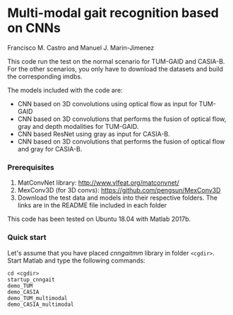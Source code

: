 # Multi-modal gait recognition based on CNNs

Francisco M. Castro and Manuel J. Marin-Jimenez

This code run the test on the normal scenario for TUM-GAID and CASIA-B. For the other scenarios, you only have to download the datasets and build the corresponding imdbs.

The models included with the code are:
- CNN based on 3D convolutions using optical flow as input for TUM-GAID
- CNN based on 3D convolutions that performs the fusion of optical flow, gray and depth modalities for TUM-GAID.
- CNN based ResNet using gray as input for CASIA-B.
- CNN based on 3D convolutions that performs the fusion of optical flow and gray for CASIA-B.

### Prerequisites
1. MatConvNet library: http://www.vlfeat.org/matconvnet/
2. MexConv3D (for 3D convs): https://github.com/pengsun/MexConv3D
3. Download the test data and models into their respective folders. The links are in the README file included in each folder

This code has been tested on Ubuntu 18.04 with Matlab 2017b.

### Quick start
Let's assume that you have placed _cnngaitmm_ library in folder `<cgdir>`. 
Start Matlab and type the following commands:

```
cd <cgdir>
startup_cnngait
demo_TUM
demo_CASIA
demo_TUM_multimodal
demo_CASIA_multimodal
```



